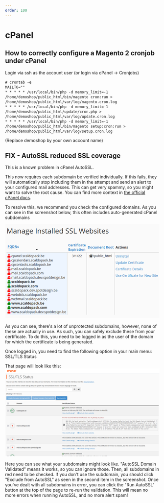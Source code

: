 ```yaml
---
order: 100
---
```


# cPanel

## How to correctly configure a Magento 2 cronjob under cPanel

Login via ssh as the account user (or login via cPanel -> Cronjobs)

```
# crontab -e
MAILTO=""
* * * * * /usr/local/bin/php -d memory_limit=-1 /home/demoshop/public_html/bin/magento cron:run > /home/demoshop/public_html/var/log/magento.cron.log
* * * * * /usr/local/bin/php -d memory_limit=-1 /home/demoshop/public_html/update/cron.php > /home/demoshop/public_html/var/log/update.cron.log
* * * * * /usr/local/bin/php -d memory_limit=-1 /home/demoshop/public_html/bin/magento setup:cron:run > /home/demoshop/public_html/var/log/setup.cron.log
```
(Replace demoshop by your own account name)

## FIX - AutoSSL reduced SSL coverage

This is a known problem in cPanel AutoSSL.
 
This now requires each subdomain be verified individually. If this fails, they will automatically stop including them in the attempt and send an alert to your configured mail addresses. This can get very spammy, so you might want to solve the root cause. You can find more context in [the official cPanel docs](https://support.cpanel.net/hc/en-us/articles/4416419981335-Potential-reduced-AutoSSL-coverage-notification). 

To resolve this, we recommend you check the configured domains. As you can see in the screenshot below, this often includes auto-generated cPanel subdomains

![AutoSSL issue](../img/turbostackapp/control_panels/kb-cpanel-autossl-issue1.png)

As you can see, there's a lot of unprotected subdomains, however, none of these are actually in use. As such, you can safely exclude these from your certificate.
To do this, you need to be logged in as the user of the domain for which the certificate is being generated.

Once logged in, you need to find the following option in your main menu: SSL/TLS Status 

That page will look like this:
![AutoSSL issue2](../img/turbostackapp/control_panels/kb-cpanel-autossl-issue2.png)

Here you can see what your subdomains might look like. "AutoSSL Domain Validated" means it works, so you can ignore those. Then, all subdomains in red need to be checked. If you don't use the subdomain, you should click "Exclude from AutoSSL" as seen in the second item in the screenshot. 
Once you've dealt with all subdomains in error, you can click the "Run AutoSSL" button at the top of the page to re-run the validation. This will mean no more errors when running AutoSSL, and no more alert spam!

